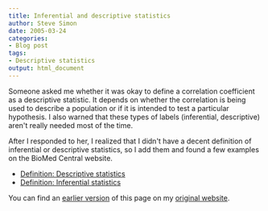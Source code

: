 ```yaml
---
title: Inferential and descriptive statistics
author: Steve Simon
date: 2005-03-24
categories:
- Blog post
tags:
- Descriptive statistics
output: html_document
---
```

Someone asked me whether it was okay to define a correlation coefficient
as a descriptive statistic. It depends on whether the correlation is
being used to describe a population or if it is intended to test a
particular hypothesis. I also warned that these types of labels
(inferential, descriptive) aren\'t really needed most of the time.

After I responded to her, I realized that I didn\'t have a decent
definition of inferential or descriptive statistics, so I add them and
found a few examples on the BioMed Central website.

-   [Definition: Descriptive
    statistics](www.childrensmercy.org/definitions/descriptive.statistics.htm)
-   [Definition: Inferential
    statistics](www.childrensmercy.org/definitions/inferential.statistics.htm)

You can find an [earlier version][sim1] of this page on my [original website][sim2].


[sim1]: http://www.pmean.com/05/InferentialDescriptive.html
[sim2]: http://www.pmean.com/original_site.html
